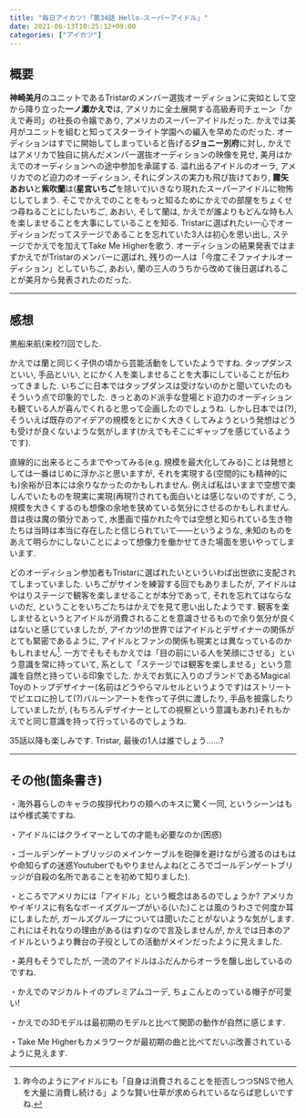 ```yaml
---
title: "毎日アイカツ!「第34話 Hello☆スーパーアイドル」"
date: 2021-06-13T10:25:12+09:00
categories: ["アイカツ"]
---
```

## 概要

**神崎美月**のユニットであるTristarのメンバー選抜オーディションに突如として空から降り立った**一ノ瀬かえで**は, アメリカに全土展開する高級寿司チェーン「かえで寿司」の社長の令嬢であり, アメリカのスーパーアイドルだった. かえでは美月がユニットを組むと知ってスターライト学園への編入を早めたのだった. オーディションはすでに開始してしまっていると告げる**ジョニー別府**に対し, かえではアメリカで独自に挑んだメンバー選抜オーディションの映像を見せ, 美月はかえでのオーディションへの途中参加を承諾する. 溢れ出るアイドルのオーラ, アメリカでのど迫力のオーディション, それにダンスの実力も飛び抜けており, **霧矢あおい**と**紫吹蘭**は(**星宮いちご**を除いて)いきなり現れたスーパーアイドルに物怖じしてしまう. そこでかえでのことをもっと知るためにかえでの部屋をちょくせつ尋ねることにしたいちご, あおい, そして蘭は, かえでが誰よりもどんな時も人を楽しませることを大事にしていることを知る. Tristarに選ばれたい一心でオーディションだってステージであることを忘れていた3人は初心を思い出し, ステージでかえでを加えてTake Me Higherを歌う. オーディションの結果発表ではまずかえでがTristarのメンバーに選ばれ, 残りの一人は「今度こそファイナルオーディション」としていちご, あおい, 蘭の三人のうちから改めて後日選ばれることが美月から発表されたのだった.

***

## 感想

黒船来航(来校?)回でした.

かえでは蘭と同じく子供の頃から芸能活動をしていたようですね. タップダンスといい, 手品といい, とにかく人を楽しませることを大事にしていることが伝わってきました. いちごに日本ではタップダンスは受けないのかと聞いていたのもそういう点で印象的でした. きっとあのド派手な登場とド迫力のオーディションも観ている人が喜んでくれると思って企画したのでしょうね. しかし日本では(?), そういえば既存のアイデアの規模をとにかく大きくしてみようという発想はどうも受けが良くないような気がします(かえでもそこにギャップを感じているようです).

直線的に出来るところまでやってみる(e.g. 規模を最大化してみる)ことは発想としては一番はじめに浮かぶと思いますが, それを実現する(空間的にも精神的にも)余裕が日本には余りなかったのかもしれません. 例えば私はいままで空想で楽しんでいたものを現実に実現(再現?)されても面白いとは感じないのですが, こう, 規模を大きくするのも想像の余地を狭めている気分にさせるのかもしれません. 昔は夜は魔の領分であって, 水墨画で描かれた今では空想と知られている生き物たちは当時は本当に存在したと信じられていて――というような, 未知のものをあえて明らかにしないことによって想像力を働かせてきた場面を思いやってしまいます.

どのオーディション参加者もTristarに選ばれたいといういわば出世欲に支配されてしまっていました. いちごがサインを練習する回でもありましたが, アイドルはやはりステージで観客を楽しませることが本分であって, それを忘れてはならないのだ, ということをいちごたちはかえでを見て思い出したようです. 観客を楽しませるというとアイドルが消費されることを意識させるもので余り気分が良くはないと感じていましたが, アイカツ!の世界ではアイドルとデザイナーの関係がとても緊密であるように, アイドルとファンの関係も現実とは異なっているのかもしれません[^footnote_1]. 一方でそもそもかえでは「目の前にいる人を笑顔にさせる」という意識を常に持っていて, 系として「ステージでは観客を楽しませる」という意識を自然と持っている印象でした. かえでお気に入りのブランドであるMagical Toyのトップデザイナー(名前はどうやらマルセルというようです)はストリートでピエロに扮して(?)バルーンアートを作って子供に渡したり, 手品を披露したりしていましたが, (もちろんデザイナーとしての視察という意識もあれ)それもかえでと同じ意識を持って行っているのでしょうね.

35話以降も楽しみです. Tristar, 最後の1人は誰でしょう……?

***

## その他(箇条書き)

・海外暮らしのキャラの挨拶代わりの頬へのキスに驚く一同, というシーンはもはや様式美ですね.

・アイドルにはクライマーとしての才能も必要なのか(困惑)

・ゴールデンゲートブリッジのメインケーブルを砲弾を避けながら渡るのはもはや命知らずの迷惑Youtuberでもやりませんよね(ところでゴールデンゲートブリッジが自殺の名所であることを初めて知りました).

・ところでアメリカには「アイドル」という概念はあるのでしょうか? アメリカやイギリスに有名なボーイズグループがいる(いた)ことは風のうわさで何度か耳にしましたが, ガールズグループについては聞いたことがないような気がします. これにはそれなりの理由がある(はず)なので言及しませんが, かえでは日本のアイドルというより舞台の子役としての活動がメインだったように見えました.

・美月もそうでしたが, 一流のアイドルはふだんからオーラを醸し出しているのですね.

・かえでのマジカルトイのプレミアムコーデ, ちょこんとのっている帽子が可愛い!

・かえでの3Dモデルは最初期のモデルと比べて関節の動作が自然に感じます.

・Take Me Higherもカメラワークが最初期の曲と比べてだいぶ改善されているように見えます.

[^footnote_1]: 昨今のようにアイドルにも「自身は消費されることを拒否しつつSNSで他人を大量に消費し続ける」ような賢い仕草が求められているならば悲しいですね.
